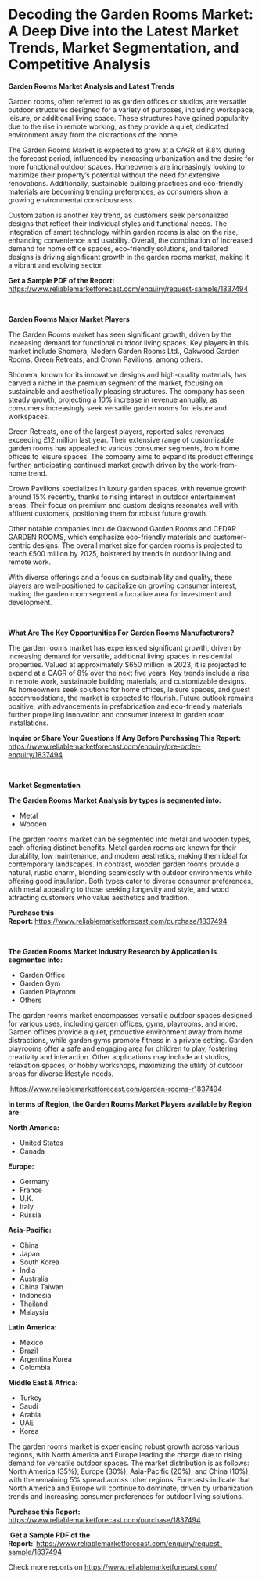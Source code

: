 <p><h1>Decoding the Garden Rooms Market: A Deep Dive into the Latest Market Trends, Market Segmentation, and Competitive Analysis</h1></p><p><strong>Garden Rooms Market Analysis and Latest Trends</strong></p>
<p><p>Garden rooms, often referred to as garden offices or studios, are versatile outdoor structures designed for a variety of purposes, including workspace, leisure, or additional living space. These structures have gained popularity due to the rise in remote working, as they provide a quiet, dedicated environment away from the distractions of the home. </p><p>The Garden Rooms Market is expected to grow at a CAGR of 8.8% during the forecast period, influenced by increasing urbanization and the desire for more functional outdoor spaces. Homeowners are increasingly looking to maximize their property’s potential without the need for extensive renovations. Additionally, sustainable building practices and eco-friendly materials are becoming trending preferences, as consumers show a growing environmental consciousness. </p><p>Customization is another key trend, as customers seek personalized designs that reflect their individual styles and functional needs. The integration of smart technology within garden rooms is also on the rise, enhancing convenience and usability. Overall, the combination of increased demand for home office spaces, eco-friendly solutions, and tailored designs is driving significant growth in the garden rooms market, making it a vibrant and evolving sector.</p></p>
<p><strong>Get a Sample PDF of the Report:&nbsp;</strong> <a href="https://www.reliablemarketforecast.com/enquiry/request-sample/1837494?utm_campaign=2308&utm_medium=2&utm_source=Github&utm_content=ia&utm_term=05042025&utm_id=garden-rooms">https://www.reliablemarketforecast.com/enquiry/request-sample/1837494</a></p>
<p>&nbsp;</p>
<p><strong>Garden Rooms Major Market Players</strong></p>
<p><p>The Garden Rooms market has seen significant growth, driven by the increasing demand for functional outdoor living spaces. Key players in this market include Shomera, Modern Garden Rooms Ltd., Oakwood Garden Rooms, Green Retreats, and Crown Pavilions, among others. </p><p>Shomera, known for its innovative designs and high-quality materials, has carved a niche in the premium segment of the market, focusing on sustainable and aesthetically pleasing structures. The company has seen steady growth, projecting a 10% increase in revenue annually, as consumers increasingly seek versatile garden rooms for leisure and workspaces.</p><p>Green Retreats, one of the largest players, reported sales revenues exceeding £12 million last year. Their extensive range of customizable garden rooms has appealed to various consumer segments, from home offices to leisure spaces. The company aims to expand its product offerings further, anticipating continued market growth driven by the work-from-home trend.</p><p>Crown Pavilions specializes in luxury garden spaces, with revenue growth around 15% recently, thanks to rising interest in outdoor entertainment areas. Their focus on premium and custom designs resonates well with affluent customers, positioning them for robust future growth.</p><p>Other notable companies include Oakwood Garden Rooms and CEDAR GARDEN ROOMS, which emphasize eco-friendly materials and customer-centric designs. The overall market size for garden rooms is projected to reach £500 million by 2025, bolstered by trends in outdoor living and remote work.</p><p>With diverse offerings and a focus on sustainability and quality, these players are well-positioned to capitalize on growing consumer interest, making the garden room segment a lucrative area for investment and development.</p></p>
<p>&nbsp;</p>
<p><strong>What Are The Key Opportunities For Garden Rooms Manufacturers?</strong></p>
<p><p>The garden rooms market has experienced significant growth, driven by increasing demand for versatile, additional living spaces in residential properties. Valued at approximately $650 million in 2023, it is projected to expand at a CAGR of 8% over the next five years. Key trends include a rise in remote work, sustainable building materials, and customizable designs. As homeowners seek solutions for home offices, leisure spaces, and guest accommodations, the market is expected to flourish. Future outlook remains positive, with advancements in prefabrication and eco-friendly materials further propelling innovation and consumer interest in garden room installations.</p></p>
<p><strong>Inquire or Share Your Questions If Any Before Purchasing This Report:</strong> <a href="https://www.reliablemarketforecast.com/enquiry/pre-order-enquiry/1837494?utm_campaign=2308&utm_medium=2&utm_source=Github&utm_content=ia&utm_term=05042025&utm_id=garden-rooms">https://www.reliablemarketforecast.com/enquiry/pre-order-enquiry/1837494</a></p>
<p>&nbsp;</p>
<p><strong>Market Segmentation</strong></p>
<p><strong>The Garden Rooms Market Analysis by types is segmented into:</strong></p>
<p><ul><li>Metal</li><li>Wooden</li></ul></p>
<p><p>The garden rooms market can be segmented into metal and wooden types, each offering distinct benefits. Metal garden rooms are known for their durability, low maintenance, and modern aesthetics, making them ideal for contemporary landscapes. In contrast, wooden garden rooms provide a natural, rustic charm, blending seamlessly with outdoor environments while offering good insulation. Both types cater to diverse consumer preferences, with metal appealing to those seeking longevity and style, and wood attracting customers who value aesthetics and tradition.</p></p>
<p><strong>Purchase this Report:&nbsp;</strong><a href="https://www.reliablemarketforecast.com/purchase/1837494?utm_campaign=2308&utm_medium=2&utm_source=Github&utm_content=ia&utm_term=05042025&utm_id=garden-rooms">https://www.reliablemarketforecast.com/purchase/1837494</a></p>
<p>&nbsp;</p>
<p><strong>The Garden Rooms Market Industry Research by Application is segmented into:</strong></p>
<p><ul><li>Garden Office</li><li>Garden Gym</li><li>Garden Playroom</li><li>Others</li></ul></p>
<p><p>The garden rooms market encompasses versatile outdoor spaces designed for various uses, including garden offices, gyms, playrooms, and more. Garden offices provide a quiet, productive environment away from home distractions, while garden gyms promote fitness in a private setting. Garden playrooms offer a safe and engaging area for children to play, fostering creativity and interaction. Other applications may include art studios, relaxation spaces, or hobby workshops, maximizing the utility of outdoor areas for diverse lifestyle needs.</p></p>
<p><a href="https://www.reliablemarketforecast.com/garden-rooms-r1837494?utm_campaign=2308&utm_medium=2&utm_source=Github&utm_content=ia&utm_term=05042025&utm_id=garden-rooms">&nbsp;https://www.reliablemarketforecast.com/garden-rooms-r1837494</a></p>
<p><strong>In terms of Region, the Garden Rooms Market Players available by Region are:</strong></p>
<p>
    <p> <strong> North America: </strong>
        <ul>
            <li>United States</li>
            <li>Canada</li>
        </ul>
        </p> 
    <p> <strong> Europe: </strong>
        <ul>
            <li>Germany</li>
            <li>France</li>
            <li>U.K.</li>
            <li>Italy</li>
            <li>Russia</li>
        </ul>
        </p> 
    <p> <strong> Asia-Pacific: </strong>
        <ul>
            <li>China</li>
            <li>Japan</li>
            <li>South Korea</li>
            <li>India</li>
            <li>Australia</li>
            <li>China Taiwan</li>
            <li>Indonesia</li>
            <li>Thailand</li>
            <li>Malaysia</li>
        </ul>
        </p> 
    <p> <strong> Latin America: </strong>
        <ul>
            <li>Mexico</li>
            <li>Brazil</li>
            <li>Argentina Korea</li>
            <li>Colombia</li>
        </ul>
        </p> 
    <p> <strong> Middle East & Africa: </strong>
        <ul>
            <li>Turkey</li>
            <li>Saudi</li>
            <li>Arabia</li>
            <li>UAE</li>
            <li>Korea</li>
        </ul>
    </p>
    </p>
<p><p>The garden rooms market is experiencing robust growth across various regions, with North America and Europe leading the charge due to rising demand for versatile outdoor spaces. The market distribution is as follows: North America (35%), Europe (30%), Asia-Pacific (20%), and China (10%), with the remaining 5% spread across other regions. Forecasts indicate that North America and Europe will continue to dominate, driven by urbanization trends and increasing consumer preferences for outdoor living solutions.</p></p>
<p><strong>Purchase this Report: </strong><a href="https://www.reliablemarketforecast.com/purchase/1837494?utm_campaign=2308&utm_medium=2&utm_source=Github&utm_content=ia&utm_term=05042025&utm_id=garden-rooms">https://www.reliablemarketforecast.com/purchase/1837494</a></p>
<p>&nbsp;<strong>Get a Sample PDF of the Report:&nbsp;&nbsp;</strong><a href="https://www.reliablemarketforecast.com/enquiry/request-sample/1837494?utm_campaign=2308&utm_medium=2&utm_source=Github&utm_content=ia&utm_term=05042025&utm_id=garden-rooms">https://www.reliablemarketforecast.com/enquiry/request-sample/1837494</a></p>
<p><strong></strong></p>
<p>Check more reports on <a href="https://www.reliablemarketforecast.com/?utm_campaign=2308&utm_medium=2&utm_source=Github&utm_content=ia&utm_term=05042025&utm_id=garden-rooms">https://www.reliablemarketforecast.com/</a></p>